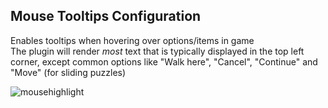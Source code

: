 ## Mouse Tooltips Configuration

Enables tooltips when hovering over options/items in game  
The plugin will render _most_ text that is typically displayed in the top left corner, except common options like "Walk here", "Cancel", "Continue" and "Move" (for sliding puzzles)

![mousehighlight](https://i.imgur.com/CeW38r4.png)
